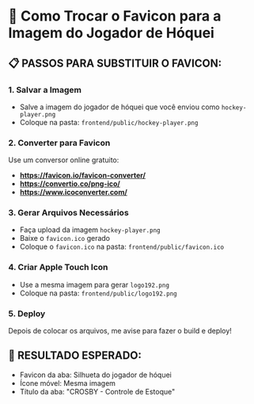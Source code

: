 # 🏒 Como Trocar o Favicon para a Imagem do Jogador de Hóquei

## 📋 **PASSOS PARA SUBSTITUIR O FAVICON:**

### **1. Salvar a Imagem**
- Salve a imagem do jogador de hóquei que você enviou como `hockey-player.png`
- Coloque na pasta: `frontend/public/hockey-player.png`

### **2. Converter para Favicon**
Use um conversor online gratuito:
- **https://favicon.io/favicon-converter/**
- **https://convertio.co/png-ico/**
- **https://www.icoconverter.com/**

### **3. Gerar Arquivos Necessários**
- Faça upload da imagem `hockey-player.png`
- Baixe o `favicon.ico` gerado
- Coloque o `favicon.ico` na pasta: `frontend/public/favicon.ico`

### **4. Criar Apple Touch Icon**
- Use a mesma imagem para gerar `logo192.png`
- Coloque na pasta: `frontend/public/logo192.png`

### **5. Deploy**
Depois de colocar os arquivos, me avise para fazer o build e deploy!

## 🎯 **RESULTADO ESPERADO:**
- Favicon da aba: Silhueta do jogador de hóquei
- Ícone móvel: Mesma imagem
- Título da aba: "CROSBY - Controle de Estoque"

